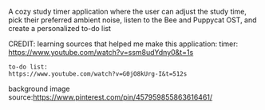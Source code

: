 A cozy study timer application where the user can adjust the study time, pick their preferred ambient noise, listen to the Bee and Puppycat OST, and create a personalized to-do list

CREDIT:
learning sources that helped me make this application:
    timer:
    https://www.youtube.com/watch?v=ssm8udYdny0&t=1s

    to-do list:
    https://www.youtube.com/watch?v=G0jO8kUrg-I&t=512s

background image source:https://www.pinterest.com/pin/457959855863616461/


